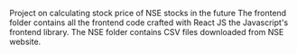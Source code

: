Project on calculating stock price of NSE stocks in the future
The frontend folder contains all the frontend code crafted with React JS the Javascript's frontend library.
The NSE folder contains CSV files downloaded from NSE website.
